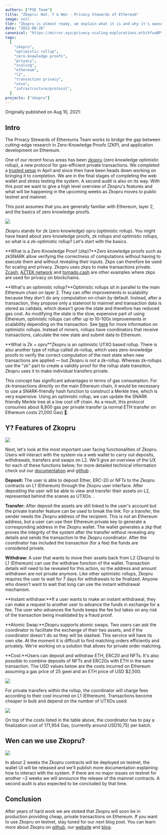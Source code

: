 ```yaml
---
authors: ["PSE Team"]
title: "Zkopru: Wat, Y & Wen - Privacy Stewards of Ethereum"
image: null
tldr: "Zkopru is almost ready, we explain what it is and why it's awesome. We also announce a date for the testnet."
date: "2022-08-26"
canonical: "https://mirror.xyz/privacy-scaling-explorations.eth/kfuuBPtGtDjl_J2wBq-jrtyURGLmQpUhZfDTuZChEy8"
tags:
  [
    "zkopru",
    "optimistic rollup",
    "zero-knowledge proofs",
    "privacy",
    "scaling",
    "ethereum",
    "l2",
    "transaction privacy",
    "utxo",
    "infrastructure/protocol",
  ]
projects: ["zkopru"]
---
```


Originally published on Aug 10, 2021:

## Intro

The Privacy Stewards of Ethereums Team works to bridge the gap between cutting-edge research in Zero-Knowledge Proofs (ZKP), and application development on Ethereum.

One of our recent focus areas has been [zkopru](https://zkopru.network/) (zero knowledge optimistic rollup), a new protocol for gas-efficient private transactions. We completed a [trusted setup](https://medium.com/privacy-scaling-explorations/zkopru-trusted-setup-completed-92e614ba44ef) in April and since then have been heads down working on bringing it to completion. We are in the final stages of completing the web wallet and stress testing the system. A second audit is also on its way. With this post we want to give a high level overview of Zkopru's features and what will be happening in the upcoming weeks as Zkopru moves to public testnet and mainnet.

This post assumes that you are generally familiar with Ethereum, layer 2, and the basics of zero knowledge proofs.

![](https://miro.medium.com/max/946/1*R0tVYYlbZEBkWBWeoSb3JQ.png)

Zkopru stands for zk (zero knowledge) opru (optimistic rollup). You might have heard about zero knowledge proofs, zk rollups and optimistic rollups, so what is a zk-optimistic rollup? Let's start with the basics.

\*\*What is a Zero Knowledge Proof (zkp)?\*\*Zero knowledge proofs such as zkSNARK allow verifying the correctness of computations without having to execute them and without revealing their inputs. Zkps can therefore be used for scaling and privacy. Zkopru uses zkps to make transactions private. [Zcash](https://z.cash/), [AZTEK network](https://aztec.network/) and [tornado.cash](https://tornado.cash/) are other examples where zkps are used for privacy on blockchains.

\*\*What's an optimistic rollup?\*\*Optimistic rollups sit in parallel to the main Ethereum chain on layer 2. They can offer improvements in scalability because they don't do any computation on-chain by default. Instead, after a transaction, they propose only a stateroot to mainnet and transaction data is stored as calldata, which doesn't grow the state and therefore has reduced gas cost. As modifying the state is the slow, expensive part of using Ethereum, optimistic rollups can offer up to 10–100x improvements in scalability depending on the transaction. See [here](https://ethereum.org/en/developers/docs/scaling/layer-2-rollups/) for more information on optimistic rollups. Instead of miners, rollups have coordinators that receive transactions, calculate the new state and submit data to Ethereum.

\*\*What is Zk + opru\*\*Zkopru is an optimistic UTXO based rollup. There is also another type of rollup called zk-rollup, which uses zero-knowledge proofs to verify the correct computation of the next state when new transactions are applied — but Zkopru is _not_ a zk-rollup. Whereas zk-rollups use the "zk" part to create a validity proof for the rollup state transition, Zkopru uses it to make individual transfers private.

This concept has significant advantages in terms of gas consumption. For zk-transactions directly on the main Ethereum chain, it would be necessary to use a SNARK-friendly hash function to construct a Merkle tree, which is very expensive. Using an optimistic rollup, we can update the SNARK friendly Merkle tree at a low cost off chain. As a result, this protocol consumes about 8,800 gas per private transfer (a normal ETH transfer on Ethereum costs 21,000 Gas) 🎊.

## Y? Features of Zkopru

![](https://miro.medium.com/max/1062/1*X17IFo5Z-f-lR_xPSsdxww.png)

Next, let's look at the most important user facing functionalities of Zkopru. Users will interact with the system via a web wallet to carry out deposits, withdrawals, transfers and swaps on L2. We'll give an overview of the UX for each of these functions below; for more detailed technical information check out our [documentation](https://docs.zkopru.network/) and [github](https://github.com/wanseob/zkopru) .

**Deposit:** The user is able to deposit Ether, ERC-20 or NFTs to the Zkopru contracts on L1 (Ethereum) through the Zkopru user interface. After depositing the user will be able to view and transfer their assets on L2, represented behind the scenes as UTXOs. .

**Transfer:** After deposit the assets are still linked to the user's account but the private transfer feature can be used to break the link. For a transfer, the sender needs the Zkopru address of the recipient. This is not an Ethereum address, but a user can use their Ethereum private key to generate a corresponding address in the Zkopru wallet. The wallet generates a zkp that proves the integrity of the system after the transfer without revealing any details and sends the transaction to the Zkopru coordinator. After the coordinator has included the transaction (for a fee) the funds are considered private.

**Withdraw:** A user that wants to move their assets back from L2 (Zkopru) to L1 (Ethereum) can use the withdraw function of the wallet. Transaction details will need to be revealed for this action, so the address and amount withdrawn are not private anymore. Like other optimistic rollups, Zkopru requires the user to wait for 7 days for withdrawals to be finalized. Anyone who doesn't want to wait that long can use the instant withdrawal mechanism.

\*\*Instant withdraw:\*\*If a user wants to make an instant withdrawal, they can make a request to another user to advance the funds in exchange for a fee. The user who advances the funds keeps the fee but takes on any risk of the transaction being invalidated by a fraud proof.

\*\*Atomic Swap:\*\*Zkopru supports atomic swaps. Two users can ask the coordinator to facilitate the exchange of their two assets, and if the coordinator doesn't do so they will be slashed. This service will have its own site. At the moment it is difficult to find matching orders efficiently and privately. We're working on a solution that allows for private order matching.

\*\*Cost:\*\*Users can deposit and withdraw ETH, ERC20 and NFTs. It's also possible to combine deposits of NFTs and ERC20s with ETH in the same transaction. The USD values below are the costs incurred on Ethereum assuming a gas price of 25 gwei and an ETH price of USD $2,500.

![](https://miro.medium.com/max/1400/1*zEx3-wuS2th3H3Al5QjkUw.png)

For private transfers within the rollup, the coordinator will charge fees according to their cost incurred on L1 (Ethereum). Transactions become cheaper in bulk and depend on the number of UTXOs used:

![](https://miro.medium.com/max/1400/1*N8322pqIvlGrUbFh5GI9vA.png)

On top of the costs listed in the table above, the coordinator has to pay a finalization cost of 171,954 Gas, (currently around USD10,75) per batch.

## Wen can we use Zkopru?

![](https://miro.medium.com/max/1080/1*wkAXunWTJaW0FOldy4nV1w.png)

In about 2 weeks the Zkopru contracts will be deployed on testnet, the wallet UI will be released and we'll publish more documentation explaining how to interact with the system. If there are no major issues on testnet for another ~2 weeks we will announce the release of the mainnet contracts. A second audit is also expected to be concluded by that time.

## Conclusion

After years of hard work we are stoked that Zkopru will soon be in production providing cheap, private transactions on Ethereum. If you want to use Zkopru on testnet, stay tuned for our next blog post. You can learn more about Zkopru on [github](https://github.com/wanseob/zkopru), our [website](https://zkopru.network/) and [blog](https://medium.com/privacy-scaling-explorations).
